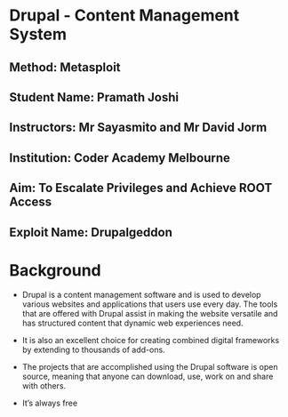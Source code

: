 # Drupal - Content Management System
## Method: **Metasploit**
## Student Name: **Pramath Joshi**
## Instructors: **Mr Sayasmito and Mr David Jorm**
## Institution: **Coder Academy Melbourne**
## Aim: To Escalate Privileges and Achieve ROOT Access
## Exploit Name: **Drupalgeddon**

# Background

- Drupal is a content management software and is used to   develop various websites and applications that users     use every day. The tools that are offered with Drupal    assist in making the website versatile and has           structured content that dynamic web experiences need. 

- It is also an excellent choice for creating combined     digital frameworks by extending to thousands of          add-ons.

- The projects that are accomplished using the Drupal      software is open source, meaning that anyone can         download, use, work on and share with others.  

- It’s always free 
 

